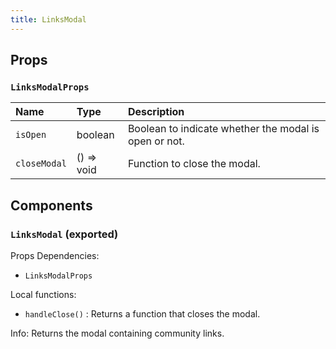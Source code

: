```yaml
---
title: LinksModal
---
```


## Props

### `LinksModalProps`

| Name | Type | Description                                                          |
| :--- | :--- | :------------------------------------------------------------------- |
| `isOpen` | boolean | Boolean to indicate whether the modal is open or not.
| `closeModal` | () => void | Function to close the modal.

## Components

### `LinksModal` (exported)

Props Dependencies:
- `LinksModalProps`

Local functions:
- `handleClose()` : Returns a function that closes the modal.

Info: Returns the modal containing community links.